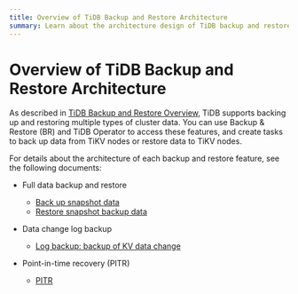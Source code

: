 ```yaml
---
title: Overview of TiDB Backup and Restore Architecture
summary: Learn about the architecture design of TiDB backup and restore features.
---
```


# Overview of TiDB Backup and Restore Architecture

As described in [TiDB Backup and Restore Overview](/br/backup-and-restore-overview.md), TiDB supports backing up and restoring multiple types of cluster data. You can use Backup & Restore (BR) and TiDB Operator to access these features, and create tasks to back up data from TiKV nodes or restore data to TiKV nodes.

For details about the architecture of each backup and restore feature, see the following documents:

- Full data backup and restore

    - [Back up snapshot data](/br/br-snapshot-architecture.md#backup-process)
    - [Restore snapshot backup data](/br/br-snapshot-architecture.md#restore-process)

- Data change log backup

    - [Log backup: backup of KV data change](/br/br-log-architecture.md#log-backup)

- Point-in-time recovery (PITR)

    - [PITR](/br/br-log-architecture.md#pitr)
